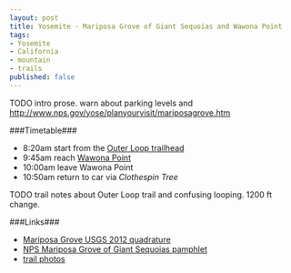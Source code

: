 ```yaml
---
layout: post
title: Yosemite - Mariposa Grove of Giant Sequoias and Wawona Point
tags:
- Yosemite
- California
- mountain
- trails
published: false
---
```

TODO intro prose. warn about parking levels and http://www.nps.gov/yose/planyourvisit/mariposagrove.htm


###Timetable###
- 8:20am start from the
[Outer Loop trailhead](https://www.google.com/maps/@37.5028996,-119.60993,106m/data=!3m1!1e3)
- 9:45am reach [Wawona Point](https://www.google.com/maps/@37.5186283,-119.6006758,105m/data=!3m1!1e3)
- 10:00am leave Wawona Point
- 10:50am return to car via _Clothespin Tree_

TODO trail notes about Outer Loop trail and confusing looping. 1200 ft change.


###Links###
- [Mariposa Grove USGS 2012 quadrature](https://drive.google.com/file/d/0B0yT30uCaFvvUW9JUzdTRll6UFk/view?usp=sharing)
- [NPS Mariposa Grove of Giant Sequoias pamphlet](https://drive.google.com/file/d/0B0yT30uCaFvvVkduM0oyYVpoSGc/view?usp=sharing)
- [trail photos](https://www.dropbox.com/sc/e9mfqihsh38wctd/AAAnUEPHqEflDvxjwz4pd6tNa)
